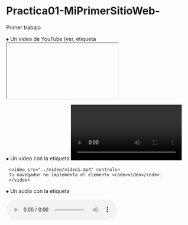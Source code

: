 # Practica01-MiPrimerSitioWeb-
Primer trabajo

⦁	Un video de YouTube (ver, etiqueta <iframe>).
       
  <iframe src="https://www.youtube.com/embed/qcjvL5gmJXc" frameborder="0" allowfullscreen="allowfullscreen"></iframe>

⦁	Un video con la etiqueta <video>.

     <video src="../video/video1.mp4" controls>
     Tu navegador no implementa el elemento <code>video</code>.
     </video>
        
⦁	Un audio con la etiqueta <audio>.

   <audio src="../audio/Molotov-Frijolero.mp3" controls autoplay loop>

⦁	Manejar listas ordenadas o desordenadas con al menos cinco ítems.
       Etiquetas utilizadas <ul> ya que son para listas desordenadas y luego  <li> para agregar el ítem
   
Listas Ordenas
Etiquetas utilizadas <ol> ya que son para listas ordenadas y luego  <li> para agregar el ítem
 

Asimismo, se pide que todos los artículos <article> tengan al menos una imagen cada uno. Nota.- se pide que todas las imágenes están almacenadas en una carpeta llamada “images”. Por lo tanto, se debe trabajar con rutas relativas.
 
Etiquetas utilizadas <article>, <img src=”../img/analisis2.jpg” alt “ ”/> que es para poder acceder a la imagen y como no pide rutas relativas serias de esta manera. .<p> para párrafo y <br> para salto de línea.

⦁	Concluciones: 
Con esta primera práctica he reforzado un poco más la manera de usar las etiquetas de una manera correcta para cuando validemos las paginas no nos de ningún error además ya con esta práctica implementamos nuevas etiquetas que son <video><audio><iframe> fue una practica muy interesante y buena para reforzar las bases del html.

   Reposiorios Github
⦁	JohnPatino/https://github.com/johnPatino/Practica01-MiPrimerSitioWeb-.git

⦁	JohnPatino/ https://github.com/johnPatino/Practica1.git

